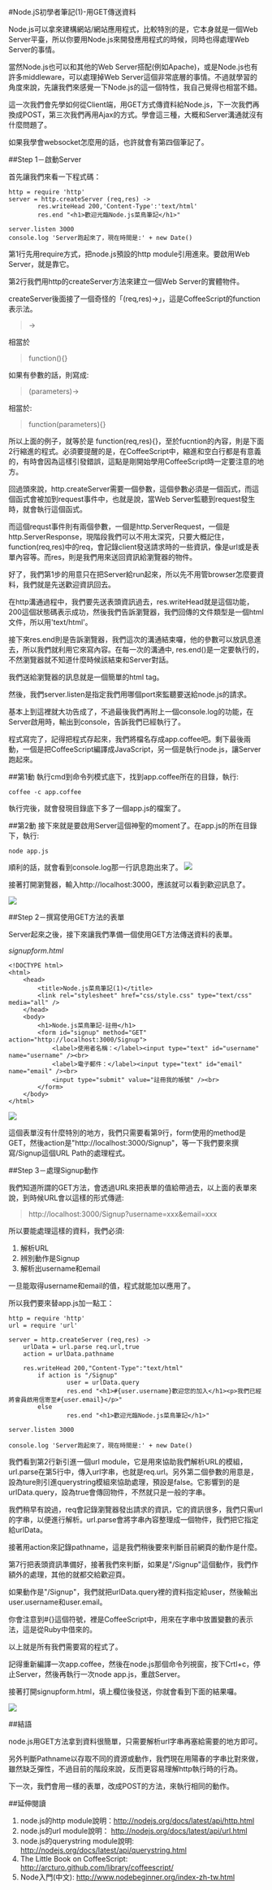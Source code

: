 #Node.jS初學者筆記(1)-用GET傳送資料

Node.js可以拿來建構網站/網站應用程式，比較特別的是，它本身就是一個Web Server平臺，所以你要用Node.js來開發應用程式的時候，同時也得處理Web Server的事情。

當然Node.js也可以和其他的Web Server搭配(例如Apache)，或是Node.js也有許多middleware，可以處理掉Web Server這個非常底層的事情。不過就學習的角度來說，先讓我們來感覺一下Node.js的這一個特性，我自己覺得也相當不錯。

這一次我們會先學如何從Client端，用GET方式傳資料給Node.js，下一次我們再換成POST，第三次我們再用Ajax的方式。學會這三種，大概和Server溝通就沒有什麼問題了。

如果我學會websocket怎麼用的話，也許就會有第四個筆記了。

##Step 1－啟動Server

首先讓我們來看一下程式碼：

	http = require 'http'
	server = http.createServer (req,res) ->
    		res.writeHead 200,'Content-Type':'text/html'
        	res.end "<h1>歡迎光臨Node.js菜鳥筆記</h1>"
        
	server.listen 3000
	console.log 'Server跑起來了，現在時間是:' + new Date()


第1行先用require方式，把node.js預設的http module引用進來。要啟用Web Server，就是靠它。

第2行我們用http的createServer方法來建立一個Web Server的實體物件。

createServer後面接了一個奇怪的「(req,res)->」，這是CoffeeScript的function表示法。

> ->

相當於
	
> function(){}

如果有參數的話，則寫成:

> (parameters)->

相當於:

> function(parameters){}

所以上面的例子，就等於是 function(req,res){}，至於fucntion的內容，則是下面2行縮進的程式。必須要提醒的是，在CoffeeScript中，縮進和空白行都是有意義的，有時會因為這樣引發錯誤，這點是剛開始學用CoffeeScript時一定要注意的地方。

回過頭來說，http.createServer需要一個參數，這個參數必須是一個函式，而這個函式會被加到request事件中，也就是說，當Web Server監聽到request發生時，就會執行這個函式。

而這個requst事件則有兩個參數，一個是http.ServerRequest，一個是http.ServerResponse，現階段我們可以不用太深究，只要大概記住，function(req,res)中的req，會記錄client發送請求時的一些資訊，像是url或是表單內容等。而res，則是我們用來送回資訊給瀏覽器的物件。

好了，我們第1步的用意只在把Server給run起來，所以先不用管browser怎麼要資料，我們就是先送歡迎資訊回去。

在http溝通過程中，我們要先送表頭資訊過去，res.writeHead就是這個功能，200這個狀態碼表示成功，然後我們告訴瀏覽器，我們回傳的文件類型是一個html文件，所以用'text/html'。

接下來res.end則是告訴瀏覽器，我們這次的溝通結束囉，他的參數可以放訊息進去，所以我們就利用它來寫內容。在每一次的溝通中, res.end()是一定要執行的，不然瀏覽器就不知道什麼時候該結束和Server對話。

我們送給瀏覽器的訊息就是一個簡單的html tag。

然後，我們server.listen是指定我們用哪個port來監聽要送給node.js的請求。

基本上到這裡就大功告成了，不過最後我們再附上一個console.log的功能，在Server啟用時，輸出到console，告訴我們已經執行了。

程式寫完了，記得把程式存起來，我們將檔名存成app.coffee吧。剩下最後兩動，一個是把CoffeeScript編譯成JavaScript，另一個是執行node.js，讓Server跑起來。

##第1動
執行cmd到命令列模式底下，找到app.coffee所在的目錄，執行:

	coffee -c app.coffee

執行完後，就會發現目錄底下多了一個app.js的檔案了。

##第2動
接下來就是要啟用Server這個神聖的moment了。在app.js的所在目錄下，執行:

	node app.js


順利的話，就會看到console.log那一行訊息跑出來了。
<img src='http://ithelp.ithome.com.tw/upload/images/20120208/201202081600554f322bb7aaada_resize.png' />

接著打開瀏覽器，輸入http://localhost:3000，應該就可以看到歡迎訊息了。

<img src='http://ithelp.ithome.com.tw/upload/images/20120208/201202081600594f322bbbc4a5d_resize.png' />


##Step 2－撰寫使用GET方法的表單

Server起來之後，接下來讓我們準備一個使用GET方法傳送資料的表單。

*signupform.html*

	<!DOCTYPE html>
	<html>
		<head>
			<title>Node.js菜鳥筆記(1)</title>
			<link rel="stylesheet" href="css/style.css" type="text/css" media="all" />
		</head>
		<body>
			<h1>Node.js菜鳥筆記-註冊</h1>
			<form id="signup" method="GET" action="http://localhost:3000/Signup">
				<label>使用者名稱：</label><input type="text" id="username" name="username" /><br>
				<label>電子郵件：</label><input type="text" id="email" name="email" /><br>
				<input type="submit" value="註冊我的帳號" /><br>
			</form>
		</body>
	</html>

<img src='http://ithelp.ithome.com.tw/upload/images/20120208/201202081601034f322bbf3e624_resize.png' /> 

這個表單沒有什麼特別的地方，我們只需要看第9行，form使用的method是GET，然後action是"http://localhost:3000/Signup"，等一下我們要來撰寫/Signup這個URL Path的處理程式。 


##Step 3－處理Signup動作

我們知道所謂的GET方法，會透過URL來把表單的值給帶過去，以上面的表單來說，到時候URL會以這樣的形式傳遞:

> http://localhost:3000/Signup?username=xxx&email=xxx

所以要能處理這樣的資料，我們必須:

1. 解析URL
2. 辨別動作是Signup
3. 解析出username和email

一旦能取得username和email的值，程式就能加以應用了。

所以我們要來替app.js加一點工：

	http = require 'http'
	url = require 'url' 

	server = http.createServer (req,res) -> 
  		urlData = url.parse req.url,true
  		action = urlData.pathname
  
  		res.writeHead 200,"Content-Type":"text/html"
  			if action is "/Signup"
    				user = urlData.query
    				res.end "<h1>#{user.username}歡迎您的加入</h1><p>我們已經將會員啟用信寄至#{user.email}</p>"
  			else
    				res.end "<h1>歡迎光臨Node.js菜鳥筆記</h1>"
  
	server.listen 3000
  
	console.log 'Server跑起來了，現在時間是:' + new Date()


我們看到第2行新引進一個url module，它是用來協助我們解析URL的模組，url.parse在第5行中，傳入url字串，也就是req.url。另外第二個參數的用意是，設為ture則引進querystring模組來協助處理，預設是false。它影響到的是urlData.query，設為true會傳回物件，不然就只是一般的字串。

我們稍早有說過，req會記錄瀏覽器發出請求的資訊，它的資訊很多，我們只需url的字串，以便進行解析。url.parse會將字串內容整理成一個物件，我們把它指定給urlData。

接著用action來記錄pathname，這是我們稍後要來判斷目前網頁的動作是什麼。

第7行把表頭資訊準備好，接著我們來判斷，如果是"/Signup"這個動作，我們作額外的處理，其他的就都交給歡迎頁。

如果動作是"/Signup"，我們就把urlData.query裡的資料指定給user，然後輸出user.username和user.email。

你會注意到#{}這個符號，裡是CoffeeScript中，用來在字串中放置變數的表示法，這是從Ruby中借來的。

以上就是所有我們需要寫的程式了。

記得重新編譯一次app.coffee，然後在node.js那個命令列視窗，按下Crtl+c，停止Server，然後再執行一次node app.js，重啟Server。

接著打開signupform.html，填上欄位後發送，你就會看到下面的結果囉。 

<img src='http://ithelp.ithome.com.tw/upload/images/20120208/201202081601124f322bc8c54c6_resize.png' />

##結語

node.js用GET方法拿到資料很簡單，只需要解析url字串再塞給需要的地方即可。 

另外判斷Pathname以存取不同的資源或動作，我們現在用陽春的字串比對來做，雖然缺乏彈性，不過目前的階段來說，反而更容易理解http執行時的行為。

下一次，我們會用一樣的表單，改成POST的方法，來執行相同的動作。

##延伸閱讀
1. node.js的http module說明：http://nodejs.org/docs/latest/api/http.html 
2. node.js的url module說明： http://nodejs.org/docs/latest/api/url.html 
3. node.js的querystring module說明: http://nodejs.org/docs/latest/api/querystring.html 
4. The Little Book on CoffeeScript: http://arcturo.github.com/library/coffeescript/
5. Node入門(中文): http://www.nodebeginner.org/index-zh-tw.html 
